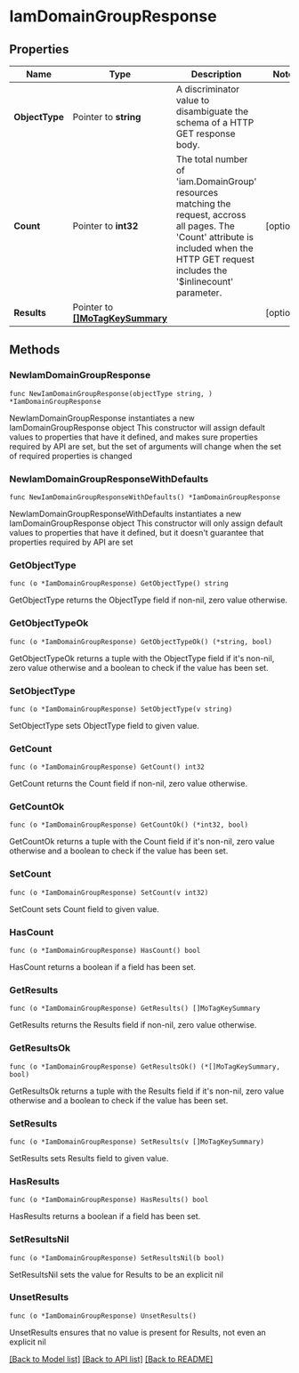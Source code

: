 # IamDomainGroupResponse

## Properties

Name | Type | Description | Notes
------------ | ------------- | ------------- | -------------
**ObjectType** | Pointer to **string** | A discriminator value to disambiguate the schema of a HTTP GET response body. | 
**Count** | Pointer to **int32** | The total number of &#39;iam.DomainGroup&#39; resources matching the request, accross all pages. The &#39;Count&#39; attribute is included when the HTTP GET request includes the &#39;$inlinecount&#39; parameter. | [optional] 
**Results** | Pointer to [**[]MoTagKeySummary**](MoTagKeySummary.md) |  | [optional] 

## Methods

### NewIamDomainGroupResponse

`func NewIamDomainGroupResponse(objectType string, ) *IamDomainGroupResponse`

NewIamDomainGroupResponse instantiates a new IamDomainGroupResponse object
This constructor will assign default values to properties that have it defined,
and makes sure properties required by API are set, but the set of arguments
will change when the set of required properties is changed

### NewIamDomainGroupResponseWithDefaults

`func NewIamDomainGroupResponseWithDefaults() *IamDomainGroupResponse`

NewIamDomainGroupResponseWithDefaults instantiates a new IamDomainGroupResponse object
This constructor will only assign default values to properties that have it defined,
but it doesn't guarantee that properties required by API are set

### GetObjectType

`func (o *IamDomainGroupResponse) GetObjectType() string`

GetObjectType returns the ObjectType field if non-nil, zero value otherwise.

### GetObjectTypeOk

`func (o *IamDomainGroupResponse) GetObjectTypeOk() (*string, bool)`

GetObjectTypeOk returns a tuple with the ObjectType field if it's non-nil, zero value otherwise
and a boolean to check if the value has been set.

### SetObjectType

`func (o *IamDomainGroupResponse) SetObjectType(v string)`

SetObjectType sets ObjectType field to given value.


### GetCount

`func (o *IamDomainGroupResponse) GetCount() int32`

GetCount returns the Count field if non-nil, zero value otherwise.

### GetCountOk

`func (o *IamDomainGroupResponse) GetCountOk() (*int32, bool)`

GetCountOk returns a tuple with the Count field if it's non-nil, zero value otherwise
and a boolean to check if the value has been set.

### SetCount

`func (o *IamDomainGroupResponse) SetCount(v int32)`

SetCount sets Count field to given value.

### HasCount

`func (o *IamDomainGroupResponse) HasCount() bool`

HasCount returns a boolean if a field has been set.

### GetResults

`func (o *IamDomainGroupResponse) GetResults() []MoTagKeySummary`

GetResults returns the Results field if non-nil, zero value otherwise.

### GetResultsOk

`func (o *IamDomainGroupResponse) GetResultsOk() (*[]MoTagKeySummary, bool)`

GetResultsOk returns a tuple with the Results field if it's non-nil, zero value otherwise
and a boolean to check if the value has been set.

### SetResults

`func (o *IamDomainGroupResponse) SetResults(v []MoTagKeySummary)`

SetResults sets Results field to given value.

### HasResults

`func (o *IamDomainGroupResponse) HasResults() bool`

HasResults returns a boolean if a field has been set.

### SetResultsNil

`func (o *IamDomainGroupResponse) SetResultsNil(b bool)`

 SetResultsNil sets the value for Results to be an explicit nil

### UnsetResults
`func (o *IamDomainGroupResponse) UnsetResults()`

UnsetResults ensures that no value is present for Results, not even an explicit nil

[[Back to Model list]](../README.md#documentation-for-models) [[Back to API list]](../README.md#documentation-for-api-endpoints) [[Back to README]](../README.md)


